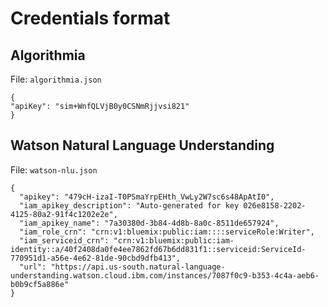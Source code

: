 # Credentials format

## Algorithmia

File: `algorithmia.json`

```
{
"apiKey": "sim+WnfQLVjB0y0CSNmRjjvsi821"
}
```

## Watson Natural Language Understanding

File: `watson-nlu.json`

```
{
  "apikey": "479cH-izaI-T0PSmaYrpEHth_VwLy2W7sc6s48ApAtI0",
  "iam_apikey_description": "Auto-generated for key 026e8158-2202-4125-80a2-91f4c1202e2e",
  "iam_apikey_name": "7a30380d-3b84-4d8b-8a0c-8511de657924",
  "iam_role_crn": "crn:v1:bluemix:public:iam::::serviceRole:Writer",
  "iam_serviceid_crn": "crn:v1:bluemix:public:iam-identity::a/40f2408da0fe4ee7862fd67b6dd831f1::serviceid:ServiceId-770951d1-a56e-4e62-81de-90cbd9dfb413",
  "url": "https://api.us-south.natural-language-understanding.watson.cloud.ibm.com/instances/7087f0c9-b353-4c4a-aeb6-b0b9cf5a886e"
}
```

